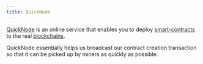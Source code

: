 ```yaml
---
title: QuickNode
---
```


[QuickNode](/quicknode.com/) is an online service that enables you to deploy [smart-contracts](/Knowledge/Web3/smart-contracts.md) to the real [blockchains](/Knowledge/Web3/blockchain.md).

QuickNode essentially helps us broadcast our contract creation transaction so that it can be picked up by miners as quickly as possible.
